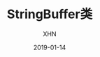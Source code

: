 ---
layout:     post                    # 使用的布局（不需要改）
title:      StringBuffer类           		# 标题 
subtitle:         					#副标题   
date:       2019-01-14              # 时间
author:     XHN                     # 作者
header-img: img/post-bg-2015.jpg    #这篇文章标题背景图片
catalog: true                       # 是否归档
tags:                               #标签
    - java基础
---